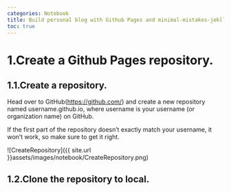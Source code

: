 ```yaml
---
categories: Notebook
title: Build personal blog with Github Pages and minimal-mistakes-jekll theme
toc: true
---
```


# 1.Create a Github Pages repository.
## 1.1.Create a repository.

Head over to GitHub(https://github.com/) and create a new repository named username.github.io, where username is your username (or organization name) on GitHub.

If the first part of the repository doesn’t exactly match your username, it won’t work, so make sure to get it right.

![CreateRepository]({{ site.url }}assets/images/notebook/CreateRepository.png)

## 1.2.Clone the repository to local.

